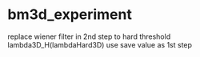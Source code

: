 # bm3d_experiment


replace wiener filter in 2nd step to hard threshold  
lambda3D_H(lambdaHard3D) use save value as 1st step
